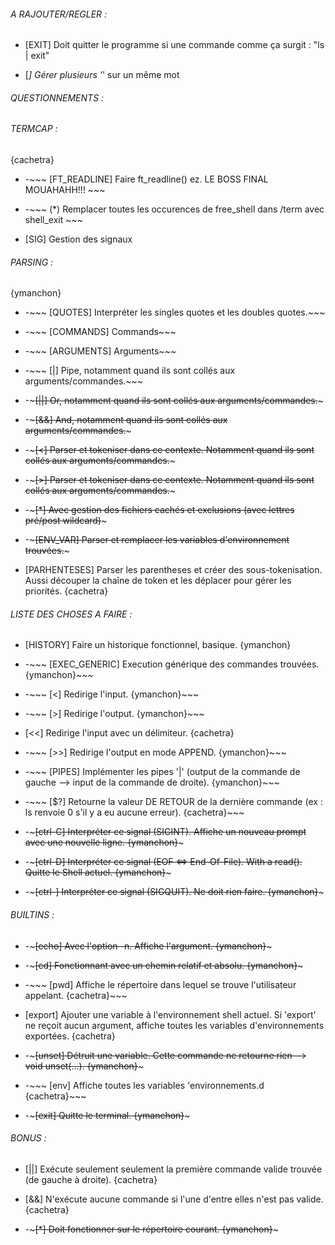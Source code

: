 ###### A RAJOUTER/REGLER : ######

- [EXIT] Doit quitter le programme si une commande comme ça surgit : "ls | exit"

- [*] Gérer plusieurs '*' sur un même mot

###### QUESTIONNEMENTS : ######

###### TERMCAP : ######
{cachetra}

- -~~~ [FT_READLINE] Faire ft_readline() ez. LE BOSS FINAL MOUAHAHH!!! ~~~

- -~~~ (*) Remplacer toutes les occurences de free_shell dans /term avec shell_exit ~~~

- [SIG] Gestion des signaux

###### PARSING : ######
{ymanchon}

- -~~~ [QUOTES] Interpréter les singles quotes et les doubles quotes.~~~

- -~~~ [COMMANDS] Commands~~~

- -~~~ [ARGUMENTS] Arguments~~~

- -~~~ [|] Pipe, notamment quand ils sont collés aux arguments/commandes.~~~

- -~~~[||] Or, notamment quand ils sont collés aux arguments/commandes.~~~

- -~~~[&&] And, notamment quand ils sont collés aux arguments/commandes.~~~

- -~~~[<] Parser et tokeniser dans ce contexte. Notamment quand ils sont collés aux arguments/commandes.~~~
- -~~~[>] Parser et tokeniser dans ce contexte. Notamment quand ils sont collés aux arguments/commandes.~~~

- -~~~[*] Avec gestion des fichiers cachés et exclusions (avec lettres pré/post wildcard)~~~

- -~~~[ENV_VAR] Parser et remplacer les variables d'environnement trouvées.~~~

- [PARHENTESES] Parser les parentheses et créer des sous-tokenisation. Aussi découper
la chaîne de token et les déplacer pour gérer les priorités. {cachetra}

###### LISTE DES CHOSES A FAIRE : ######

- [HISTORY] Faire un historique fonctionnel, basique. {ymanchon}

- -~~~ [EXEC_GENERIC] Execution générique des commandes trouvées. {ymanchon}~~~

- -~~~ [<] Redirige l'input. {ymanchon}~~~

- -~~~ [>] Redirige l'output. {ymanchon}~~~

- [<<] Redirige l'input avec un délimiteur. {cachetra}

- -~~~ [>>] Redirige l'output en mode APPEND. {ymanchon}~~~

- -~~~ [PIPES] Implémenter les pipes '|' (output de la commande de gauche --> input de la commande de droite). {ymanchon}~~~

- -~~~ [$?] Retourne la valeur DE RETOUR de la dernière commande (ex : ls renvoie 0 s'il y a eu aucune erreur). {cachetra}~~~

- -~~~[ctrl-C] Interpréter ce signal (SIGINT). Affiche un nouveau prompt avec une nouvelle ligne. {ymanchon}~~~

- -~~~[ctrl-D] Interpréter ce signal (EOF <=> End-Of-File). With a read(). Quitte le Shell actuel. {ymanchon}~~~

- -~~~[ctrl-\] Interpréter ce signal (SIGQUIT). Ne doit rien faire. {ymanchon}~~~

###### BUILTINS : ######

- -~~~[echo] Avec l'option -n. Affiche l'argument. {ymanchon}~~~

- -~~~[cd] Fonctionnant avec un chemin relatif et absolu. {ymanchon}~~~

- -~~~ [pwd] Affiche le répertoire dans lequel se trouve l'utilisateur appelant. {cachetra}~~~

- [export] Ajouter une variable à l'environnement shell actuel. Si 'export' ne reçoit aucun argument, affiche toutes les variables d'environnements exportées. {cachetra}

- -~~~[unset] Détruit une variable. Cette commande ne retourne rien --> void unset(...). {ymanchon}~~~

- -~~~ [env] Affiche toutes les variables 'environnements.d {cachetra}~~~

- -~~~[exit] Quitte le terminal. {ymanchon}~~~

###### BONUS : ######

- [||] Exécute seulement seulement la première commande valide trouvée (de gauche à droite). {cachetra}

- [&&] N'exécute aucune commande si l'une d'entre elles n'est pas valide. {cachetra}

- -~~~[*] Doit fonctionner sur le répertoire courant. {ymanchon}~~~
